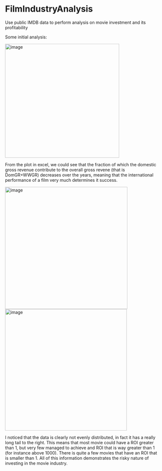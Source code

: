 # FilmIndustryAnalysis
Use public IMDB data to perform analysis on movie investment and its profitability

Some initial analysis:

<img width="375" alt="image" src="https://user-images.githubusercontent.com/87291107/161388632-b76c1cda-4a83-4493-bf11-909e6c8fff35.png">

From the plot in excel, we could see that the fraction of which the domestic gross revenue contribute 
to the overall gross revene (that is DomGR+WWGR) decreases over the years, meaning that the international 
performance of a film very much determines it success. 


<img width="402" alt="image" src="https://user-images.githubusercontent.com/87291107/161388590-b30d387c-8d7c-4ac7-bc0c-56458f6521c4.png">
<img width="400" alt="image" src="https://user-images.githubusercontent.com/87291107/161388596-436d1c86-f474-4dc7-b1a7-0ddb19e3cd88.png">

I noticed that the data is clearly not evenly distributed, in fact it has a really long tail to the right. 
This means that most movie could have a ROI greater than 1, but very few managed to achieve and ROI that 
is way greater than 1 (for instance above 1000). There is quite a few movies that have an ROI that is 
smaller than 1. All of this information demonstrates the risky nature of investing in the movie industry. 

